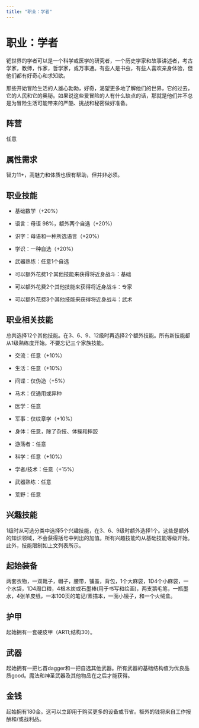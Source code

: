 ```yaml
---
title: "职业：学者"
---
```

# 职业：学者

钯世界的学者可以是一个科学或医学的研究者，一个历史学家和故事讲述者，考古学家，教师，作家，哲学家，或万事通。有些人是书虫，有些人喜欢亲身体验，但他们都有好奇心和求知欲。

那些开始冒险生活的人雄心勃勃，好奇，渴望更多地了解他们的世界，它的过去，它的人民和它的奥秘。如果说这些爱冒险的人有什么缺点的话，那就是他们并不总是为冒险生活可能带来的严酷、挑战和秘密做好准备。

## 阵营

任意

## 属性需求

智力11+，高魅力和体质也很有帮助，但并非必须。

## 职业技能

- 基础数学（+20%）

- 语言：母语 98%，额外两个自选（+20%）

- 识字：母语和一种所选语言（+20%）

- 学识：一种自选（+20%）

- 武器熟练：任意1个自选

- 可以额外花费1个其他技能来获得将近身战斗：基础

- 可以额外花费2个其他技能来获得将近身战斗：专家

- 可以额外花费3个其他技能来获得将近身战斗：武术


## 职业相关技能

总共选择12个其他技能。在3、6、9、12级时再选择2个额外技能。所有新技能都从1级熟练度开始。不要忘记三个家族技能。

- 交流：任意（+10%）

- 生活：任意（+10%）

- 间谍：仅伪造（+5%）

- 马术：仅通用或异种

- 医学：任意

- 军事：仅纹章学（+10%）

- 身体：任意，除了杂技、体操和摔跤

- 游荡者：任意

- 科学：任意（+10%）

- 学者/技术：任意（+15%）

- 武器熟练：任意

- 荒野：任意


## 兴趣技能

1级时从可选分类中选择5个兴趣技能，在3、6、9级时额外选择1个。这些是额外的知识领域，不会获得括号中列出的加值。所有兴趣技能均从基础技能等级开始。此外，技能限制如上文列表所示。

## 起始装备

两套衣物，一双靴子，帽子，腰带，铺盖，背包，1个大麻袋，1D4个小麻袋，一个水袋，1D4周口粮，4根木炭或石墨棒(用于书写和绘画)，两支鹅毛笔，一瓶墨水，4张羊皮纸，一本100页的笔记/素描本，一面小镜子，和一个火绒盒。

## 护甲

起始拥有一套硬皮甲（AR11;结构30）。

## 武器

起始拥有一把匕首dagger和一把自选其他武器。所有武器的基础结构值为优良品质good。魔法和神圣武器及其他物品在之后才能获得。

## 金钱

起始拥有180金。这可以立即用于购买更多的设备或节省。额外的钱将来自工作报酬和/或战利品。
